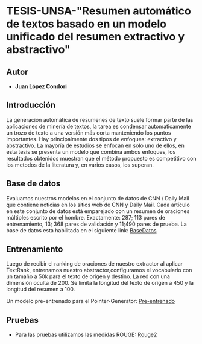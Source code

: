 # TESIS-UNSA-"Resumen automático de textos basado en un modelo unificado del resumen extractivo y abstractivo"
## Autor
* **Juan López Condori**
## Introducción
La generación automática de resumenes de texto suele formar parte de las aplicaciones
de minería de textos, la tarea es condensar automaticamente un trozo de texto
a una versión más corta manteniendo los puntos importantes. Hay principalmente dos
tipos de enfoques: extractivo y abstractivo.
La mayoría de estudios se enfocan en solo uno de ellos, en esta tesis se presenta un
modelo que combina ambos enfoques, los resultados obtenidos muestran que el método
propuesto es competitivo con los metodos de la literatura y, en varios casos, los superan.

## Base de datos

Evaluamos nuestros modelos en el conjunto de datos de CNN / Daily Mail que contiene noticias en los sitios web de CNN y Daily Mail. Cada artículo en
este conjunto de datos está emparejado con un resumen de oraciones múltiples escrito
por el hombre.
Exactamente: 287; 113 pares de entrenamiento, 13; 368 pares de validación y 11;490
pares de prueba.
La base de datos esta habilitada en el siguiente link: [BaseDatos](http://cs.nyu.edu/~kcho/DMQA/)

## Entrenamiento
Luego de recibir el ranking de oraciones de nuestro extractor al aplicar TextRank,
entrenamos nuestro abstractor,configuramos el vocabulario con un tamaño a 50k para
el texto de origen y destino. La red con una dimensión oculta de 200. Se limita la
longitud del texto de origen a 450 y la longitud del resumen a 100.

Un modelo pre-entrenado para el Pointer-Generator: [Pre-entrenado](https://drive.google.com/file/d/0B7pQmm-OfDv7ZUhHZm9ZWEZidDg/view) 

## Pruebas 
  * Para las pruebas utilizamos las medidas ROUGE: [Rouge2](https://github.com/kavgan/ROUGE-2.0)
